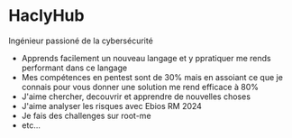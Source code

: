 # HaclyHub
Ingénieur passioné de la cybersécurité
- Apprends facilement un nouveau langage et y ppratiquer me rends performant dans ce langage
- Mes compétences en pentest sont de 30% mais en assoiant ce que je connais pour vous donner une solution me rend efficace à 80%
- J'aime chercher, decouvrir et apprendre de nouvelles choses
- J'aime analyser les risques avec Ebios RM 2024
- Je fais des challenges sur root-me
- etc...
